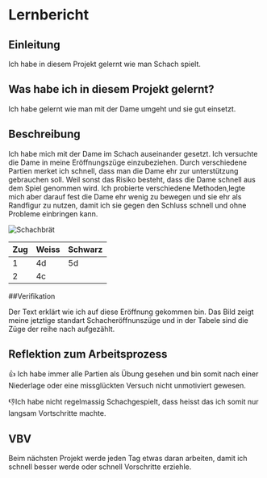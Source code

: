 # Lernbericht

## Einleitung

Ich habe in diesem Projekt gelernt wie man Schach spielt.

## Was habe ich in diesem Projekt gelernt?

Ich habe gelernt wie man mit der Dame umgeht und sie gut einsetzt.

## Beschreibung

Ich habe mich mit der Dame im Schach auseinander gesetzt. Ich versuchte die Dame in meine Eröffnungszüge einzubeziehen. Durch verschiedene Partien merket ich schnell, dass man die Dame ehr zur unterstützung gebrauchen soll. Weil sonst das Risiko besteht, dass die Dame schnell aus dem Spiel genommen wird. Ich probierte verschiedene Methoden,legte mich aber darauf fest die Dame ehr wenig zu bewegen und sie ehr als Randfigur zu nutzen, damit ich sie gegen den Schluss schnell und ohne Probleme einbringen kann.

![Schachbrät](https://m2.stadt40.de/images/1605637308_3f1de613c3625da8e56b5eac3eb30206.jpg)

|Zug|Weiss|Schwarz|
|---|---|---|
|1|4d|5d|
|2|4c||

##Verifikation

Der Text erklärt wie ich auf diese Eröffnung gekommen bin. Das Bild zeigt meine jetztige standart Schacheröffnunszüge und in der Tabele sind die Züge der reihe nach aufgezählt.

## Reflektion zum Arbeitsprozess

👍 Ich habe immer alle Partien als Übung gesehen und bin somit nach einer Niederlage oder eine missglückten Versuch nicht unmotiviert gewesen.

👎Ich habe nicht regelmassig Schachgespielt, dass heisst das ich somit nur langsam Vortschritte machte. 

## VBV

Beim nächsten Projekt werde jeden Tag etwas daran arbeiten, damit ich schnell besser werde oder schnell Vorschritte erziehle.
